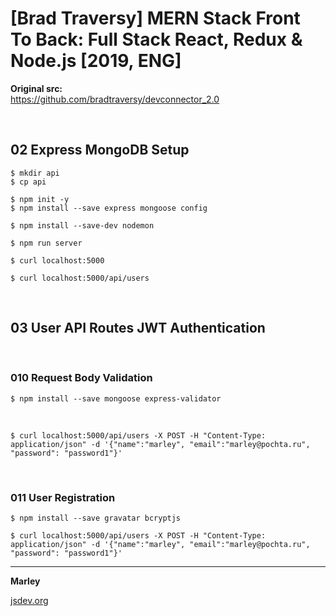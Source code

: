 # [Brad Traversy] MERN Stack Front To Back: Full Stack React, Redux &amp; Node.js [2019, ENG]

**Original src:**  
https://github.com/bradtraversy/devconnector_2.0

<br/>

## 02 Express MongoDB Setup

    $ mkdir api
    $ cp api

    $ npm init -y
    $ npm install --save express mongoose config

    $ npm install --save-dev nodemon

    $ npm run server

    $ curl localhost:5000

    $ curl localhost:5000/api/users

<br/>

## 03 User API Routes JWT Authentication
 
<br/>

### 010 Request  Body Validation

    $ npm install --save mongoose express-validator

<br/>

    $ curl localhost:5000/api/users -X POST -H "Content-Type: application/json" -d '{"name":"marley", "email":"marley@pochta.ru", "password": "password1"}'

<br/>

### 011 User Registration

    $ npm install --save gravatar bcryptjs

    $ curl localhost:5000/api/users -X POST -H "Content-Type: application/json" -d '{"name":"marley", "email":"marley@pochta.ru", "password": "password1"}'





---

**Marley**

<a href="https://jsdev.org">jsdev.org</a>
